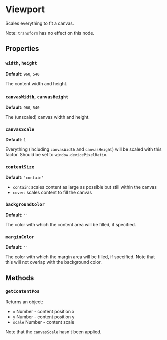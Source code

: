 # Viewport
Scales everything to fit a canvas.

Note: `transform` has no effect on this node.

## Properties
### `width`, `height`
**Default**: `960`, `540`

The content width and height.

### `canvasWidth`, `canvasHeight`
**Default**: `960`, `540`

The (unscaled) canvas width and height.

### `canvasScale`
**Default**: `1`

Everything (including `canvasWidth` and `canvasHeight`) will be scaled with this factor. Should be set to `window.devicePixelRatio`.

### `contentSize`
**Default**: `'contain'`

- `contain`: scales content as large as possible but still within the canvas
- `cover`: scales content to fill the canvas

### `backgroundColor`
**Default**: `''`

The color with which the content area will be filled, if specified.

### `marginColor`
**Default**: `''`

The color with which the margin area will be filled, if specified. Note that this will not overlap with the background color.

## Methods
### `getContentPos`
Returns an object:

- `x` Number - content position x
- `y` Number - content position y
- `scale` Number - content scale

Note that the `canvasScale` hasn't been applied.
